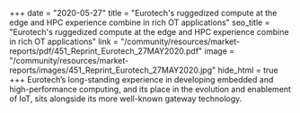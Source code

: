 +++
date = "2020-05-27"
title = "Eurotech's ruggedized compute at the edge and HPC experience combine in rich OT applications"
seo_title = "Eurotech's ruggedized compute at the edge and HPC experience combine in rich OT applications"
link = "/community/resources/market-reports/pdf/451_Reprint_Eurotech_27MAY2020.pdf"
image = "/community/resources/market-reports/images/451_Reprint_Eurotech_27MAY2020.jpg"
hide_html = true
+++
Eurotech’s long-standing experience in developing embedded and high-performance computing, and its place in the evolution and enablement of IoT, sits alongside its more well-known gateway technology.
